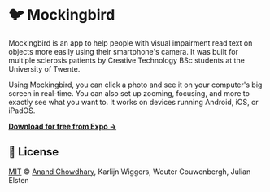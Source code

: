 # 🐦 Mockingbird

Mockingbird is an app to help people with visual impairment read text on objects more easily using their smartphone's camera. It was built for multiple sclerosis patients by Creative Technology BSc students at the University of Twente.

Using Mockingbird, you can click a photo and see it on your computer's big screen in real-time. You can also set up zooming, focusing, and more to exactly see what you want to. It works on devices running Android, iOS, or iPadOS.

[**Download for free from Expo →**](https://expo.io/@anandchowdhary/mockingbird)

## 📄 License

[MIT](./LICENSE) © [Anand Chowdhary](https://anandchowdhary.com), Karlijn Wiggers, Wouter Couwenbergh, Julian Elsten
